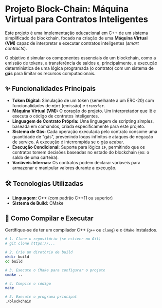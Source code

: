 # Projeto Block-Chain: Máquina Virtual para Contratos Inteligentes

Este projeto é uma implementação educacional em C++ de um sistema simplificado de blockchain, focado na criação de uma **Máquina Virtual (VM)** capaz de interpretar e executar contratos inteligentes (*smart contracts*).

O objetivo é simular os componentes essenciais de um blockchain, como a emissão de tokens, a transferência de saldos e, principalmente, a execução determinística de uma lógica programada (o contrato) com um sistema de **gás** para limitar os recursos computacionais.

## ✨ Funcionalidades Principais

* **Token Digital:** Simulação de um token (semelhante a um ERC-20) com funcionalidades de `mint` (emissão) e `transfer`.
* **Máquina Virtual (VM):** O coração do projeto. Um interpretador que lê e executa o código de contratos inteligentes.
* **Linguagem de Contrato Própria:** Uma linguagem de scripting simples, baseada em comandos, criada especificamente para este projeto.
* **Sistema de Gás:** Cada operação executada pelo contrato consome uma quantidade de "gás", prevenindo loops infinitos e ataques de negação de serviço. A execução é interrompida se o gás acabar.
* **Execução Condicional:** Suporte para lógica `IF`, permitindo que os contratos tomem decisões baseadas no estado do blockchain (ex: o saldo de uma carteira).
* **Variáveis Internas:** Os contratos podem declarar variáveis para armazenar e manipular valores durante a execução.

## 🛠️ Tecnologias Utilizadas

* **Linguagem:** C++ (com padrão C++11 ou superior)
* **Sistema de Build:** CMake 

## 🚀 Como Compilar e Executar

Certifique-se de ter um compilador C++ (`g++` ou `clang`) e o `CMake` instalados.

```bash
# 1. Clone o repositório (se estiver no Git)
# git clone https://...

# 2. Crie um diretório de build
mkdir build
cd build

# 3. Execute o CMake para configurar o projeto
cmake ..

# 4. Compile o código
make

# 5. Execute o programa principal
./blockchain
